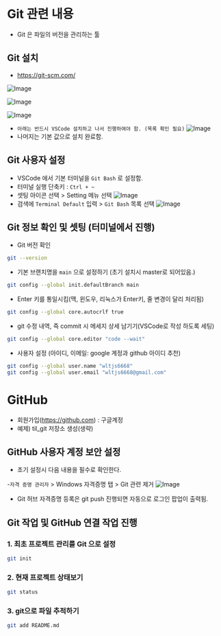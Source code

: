 # Git 관련 내용

- Git 은 파일의 버전을 관리하는 툴

## Git 설치

- https://git-scm.com/

![Image](https://github.com/user-attachments/assets/b696af00-17ca-454f-a091-935f4e912fd9)

![Image](https://github.com/user-attachments/assets/01d77df8-7fe0-4445-9c6f-fd89772725c8)

![Image](https://github.com/user-attachments/assets/572593d3-850b-4c0d-b603-c6a8836a6b8f)

- `아래는 반드시 VSCode 설치하고 나서 진행하여야 함. (목록 확인 필요)`
  ![Image](https://github.com/user-attachments/assets/8595c122-2615-47b9-bdf5-a8397923f525)
- 나머지는 기본 값으로 설치 완료함.

## Git 사용자 설정

- VSCode 에서 기본 터미널을 `Git Bash` 로 설정함.
- 터미널 실행 단축키 : `Ctrl + ~`
- 셋팅 아이콘 선택 > Setting 메뉴 선택
  ![Image](https://github.com/user-attachments/assets/db75dc81-2a39-471f-8d21-0737c7f7e9af)
- 검색에 `Terminal Default` 입력 > `Git Bash` 목록 선택
  ![Image](https://github.com/user-attachments/assets/fc81c5e2-8d81-4c8d-98f9-69138c1af66a)

## Git 정보 확인 및 셋팅 (터미널에서 진행)

- Git 버전 확인

```bash
git --version
```

- 기본 브랜치명을 `main` 으로 설정하기 (초기 설치시 master로 되어있음.)

```bash
git config --global init.defaultBranch main
```

- Enter 키를 통일시킴(맥, 윈도우, 리눅스가 Enter키, 줄 변경이 달리 처리됨)

```bash
git config --global core.autocrlf true
```

- git 수정 내역, 즉 commit 시 메세지 상세 남기기(VSCode로 작성 하도록 세팅)

```bash
git config --global core.editor "code --wait"
```

- 사용자 설정 (아이디, 이메일: google 계정과 github 아이디 추천)

```bash
git config --global user.name "wltjs6668"
git config --global user.email "wltjs6668@gmail.com"
```

# GitHub

- 회원가입(https://github.com) : 구글계정
- 예제) til_git 저장소 생성(생략)

## GitHub 사용자 계정 보안 설정

- 초기 설정시 다음 내용을 필수로 확인한다.

-`자격 증명 관리자` > Windows 자격증명 탭 > Git 관련 제거
![Image](https://github.com/user-attachments/assets/30fc1212-6d5c-44dd-aa3a-653855f9beae)

- Git 허브 자격증명 등록은 git push 진행되면 자동으로 로그인 팝업이 출력됨.

## Git 작업 및 GitHub 연결 작업 진행

### 1. 최초 프로젝트 관리를 Git 으로 설정

```bash
git init
```

### 2. 현재 프로젝트 상태보기

```bash
git status
```
### 3. git으로 파일 추적하기
```bash
git add README.md
```